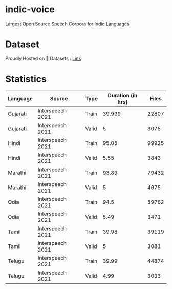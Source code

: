 # indic-voice
Largest Open Source Speech Corpora for Indic Languages

# Dataset
Proudly Hosted on 🤗 Datasets : [Link](https://huggingface.co/datasets/Harveenchadha/indic-voice)

# Statistics

| Language | Source           | Type  | Duration (in hrs) | Files |
|----------|------------------|-------|----------|-------|
| Gujarati | Interspeech 2021 | Train |   39.999 | 22807 |
|    Gujarati      |                 Interspeech 2021 | Valid |        5 |  3075 |
| Hindi    | Interspeech 2021 | Train |    95.05 | 99925 |
|     Hindi     |       Interspeech 2021           | Valid |     5.55 |  3843 |
| Marathi  | Interspeech 2021 | Train |    93.89 | 79432 |
| Marathi |   Interspeech 2021               | Valid |        5 |  4675 |
| Odia     | Interspeech 2021 | Train |     94.5 | 59782 |
|   Odia       |           Interspeech 2021       | Valid |     5.49 |  3471 |
| Tamil    | Interspeech 2021 | Train |    39.98 | 39119 |
|   Tamil       |      Interspeech 2021            | Valid |        5 |  3081 |
| Telugu   | Interspeech 2021 | Train |    39.99 | 44874 |
|   Telugu       |       Interspeech 2021           | Valid |     4.99 |  3033 |
